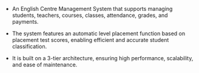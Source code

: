 -  An English Centre Management System that supports managing students, teachers, courses, classes, attendance, grades, and payments.

-  The system features an automatic level placement function based on placement test scores, enabling efficient and accurate student classification.

-  It is built on a 3-tier architecture, ensuring high performance, scalability, and ease of maintenance.
